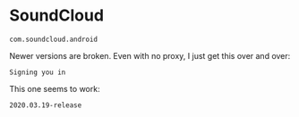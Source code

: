 # SoundCloud

~~~
com.soundcloud.android
~~~

Newer versions are broken. Even with no proxy, I just get this over and over:

~~~
Signing you in
~~~

This one seems to work:

~~~
2020.03.19-release
~~~
